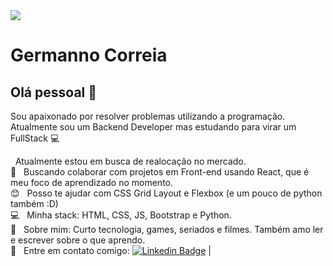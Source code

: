 <img width="auto" src="https://github.com/tgmarinho/tgmarinho/blob/master/banner.png">


# Germanno Correia

## Olá pessoal 👋
Sou apaixonado por resolver problemas utilizando a programação.
Atualmente sou um Backend Developer mas estudando para virar um FullStack :computer:

 &nbsp; Atualmente estou em busca de realocação no mercado.
 <br/> :purple_heart: &nbsp; Buscando colaborar com projetos em Front-end usando React, que é meu foco de aprendizado no momento.
 <br/> :blush: &nbsp; Posso te ajudar com CSS Grid Layout e Flexbox (e um pouco de python também :D)
 <br/> :computer: &nbsp; Minha stack: HTML, CSS, JS, Bootstrap e Python.
 <br/> 💬  &nbsp; Sobre mim: Curto tecnologia, games, seriados e filmes. Também amo ler e escrever sobre o que aprendo. 
 <br/> :email: &nbsp; Entre em contato comigo: [![Linkedin Badge](https://image.flaticon.com/icons/svg/174/174857.svg)](https://www.linkedin.com/in/germannocr/) 
| 
